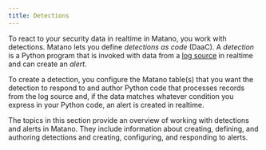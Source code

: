 ```yaml
---
title: Detections
---
```


To react to your security data in realtime in Matano, you work with detections. Matano lets you define _detections as code_ (DaaC). A _detection_ is a Python program that is invoked with data from a [log source](../log-sources/index.md) in realtime and can create an _alert_.

To create a detection, you configure the Matano table(s) that you want the detection to respond to and author Python code that processes records from the log source and, if the data matches whatever condition you express in your Python code, an alert is created in realtime.

The topics in this section provide an overview of working with detections and alerts in Matano. They include information about creating, defining, and authoring detections and creating, configuring, and responding to alerts.
